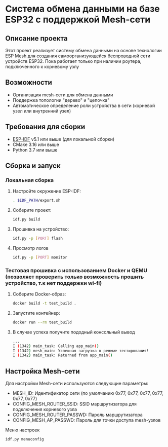 # Система обмена данными на базе ESP32 с поддержкой Mesh-сети

## Описание проекта
Этот проект реализует систему обмена данными на основе технологии ESP Mesh для создания самоорганизующейся беспроводной сети устройств ESP32. Пока работает только при наличии роутера, подключенного к корневому узлу

## Возможности
- Организация mesh-сети для обмена данными
- Поддержка топологии "дерево" и "цепочка"
- Автоматическое определение роли устройства в сети (корневой узел или внутренний узел)

## Требования для сборки
- [ESP-IDF](https://docs.espressif.com/projects/esp-idf/en/latest/esp32/get-started/) v5.1 или выше (для локальной сборки)
- CMake 3.16 или выше
- Python 3.7 или выше

## Сборка и запуск

### Локальная сборка
1. Настройте окружение ESP-IDF:
   ```bash
   . $IDF_PATH/export.sh
   ```

2. Соберите проект:
   ```bash
   idf.py build
   ```

3. Прошивка на устройство:
   ```bash
   idf.py -p [PORT] flash
   ```
4. Просмотр логов 
    ```bash
   idf.py -p [PORT] monitor
   ```

### Тестовая прошивка с использованием Docker и QEMU (позволяет проверить только возможность прошить устройство, т.к нет поддержки wi-fi)
1. Соберите Docker-образ:
   ```bash
   docker build -t test_build .
   ```

2. Запустите контейнер:
   ```bash
   docker run --rm test_build
   ```
3. В случае успеха получите пододный консольный вывод
    ```bash
    ...
    I (1342) main_task: Calling app_main()
    I (1342) mesh_main: Успешная загрузка в режиме тестирования!
    I (1342) main_task: Returned from app_main()
    ```



## Настройка Mesh-сети
Для настройки Mesh-сети используются следующие параметры:
- MESH_ID: Идентификатор сети (по умолчанию 0x77, 0x77, 0x77, 0x77, 0x77, 0x77)
- CONFIG_MESH_ROUTER_SSID: SSID маршрутизатора для подключения корневого узла
- CONFIG_MESH_ROUTER_PASSWD: Пароль маршрутизатора
- CONFIG_MESH_AP_PASSWD: Пароль для точки доступа mesh-узлов

Меню настроек
   ```bash
   idf.py menuconfig
   ```

